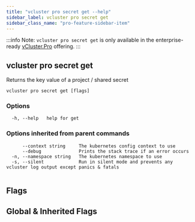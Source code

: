 ```yaml
---
title: "vcluster pro secret get --help"
sidebar_label: vcluster pro secret get
sidebar_class_name: "pro-feature-sidebar-item"
---
```


:::info Note:
`vcluster pro secret get` is only available in the enterprise-ready [vCluster.Pro](https://vcluster.pro) offering.
:::

## vcluster pro secret get

Returns the key value of a project / shared secret

```
vcluster pro secret get [flags]
```

### Options

```
  -h, --help   help for get
```

### Options inherited from parent commands

```
      --context string     The kubernetes config context to use
      --debug              Prints the stack trace if an error occurs
  -n, --namespace string   The kubernetes namespace to use
  -s, --silent             Run in silent mode and prevents any vcluster log output except panics & fatals
```

```

```


## Flags
## Global & Inherited Flags